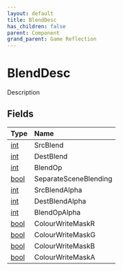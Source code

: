 ```yaml
---
layout: default
title: BlendDesc
has_children: false
parent: Component
grand_parent: Game Reflection
---
```

# BlendDesc
Description 

## Fields

| Type | Name |
|:----------|:--------------|
| [int](/riftbreaker-wiki/docs/game-reflection/enums/int/) | SrcBlend |
| [int](/riftbreaker-wiki/docs/game-reflection/enums/int/) | DestBlend |
| [int](/riftbreaker-wiki/docs/game-reflection/enums/int/) | BlendOp |
| [bool](/riftbreaker-wiki/docs/game-reflection/components/bool/) | SeparateSceneBlending |
| [int](/riftbreaker-wiki/docs/game-reflection/enums/int/) | SrcBlendAlpha |
| [int](/riftbreaker-wiki/docs/game-reflection/enums/int/) | DestBlendAlpha |
| [int](/riftbreaker-wiki/docs/game-reflection/enums/int/) | BlendOpAlpha |
| [bool](/riftbreaker-wiki/docs/game-reflection/components/bool/) | ColourWriteMaskR |
| [bool](/riftbreaker-wiki/docs/game-reflection/components/bool/) | ColourWriteMaskG |
| [bool](/riftbreaker-wiki/docs/game-reflection/components/bool/) | ColourWriteMaskB |
| [bool](/riftbreaker-wiki/docs/game-reflection/components/bool/) | ColourWriteMaskA |

